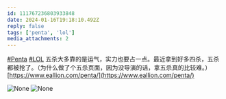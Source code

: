 ```yaml
---
id: 111767236803933848
date: 2024-01-16T19:18:10.492Z
reply: false
tags: ['penta', 'lol']
media_attachments: 2
---
```


[#Penta](https://e5n.cc/tags/Penta) [#LOL](https://e5n.cc/tags/LOL) 五杀大多靠的是运气，实力也要占一点。最近拿到好多四杀，五杀都被抢了。（为什么做了个五杀页面，因为没导演的话，拿五杀真的比较难。）  
[https://www.eallion.com/penta/](https://www.eallion.com/penta/)

![None](https://files.e5n.cc/media_attachments/files/111/767/232/340/904/935/original/4ca51d64a4feba69.webp)
![None](https://files.e5n.cc/media_attachments/files/111/767/232/960/751/641/original/67e8a8b512090bcf.webp)
